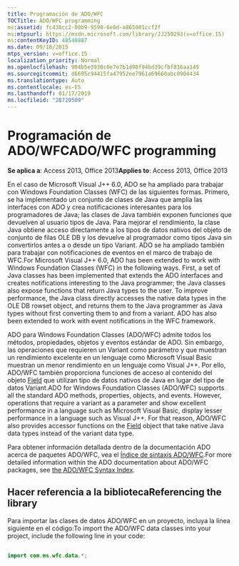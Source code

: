 ```yaml
---
title: Programación de ADO/WFC
TOCTitle: ADO/WFC programming
ms:assetid: fc438cc2-00b9-9590-6e0d-a865001ccf2f
ms:mtpsurl: https://msdn.microsoft.com/library/JJ250293(v=office.15)
ms:contentKeyID: 48548887
ms.date: 09/18/2015
mtps_version: v=office.15
localization_priority: Normal
ms.openlocfilehash: 904b5e3930c0e7e7b1d98f94bd39cfbf816aa145
ms.sourcegitcommit: d6695c94415fa47952ee7961a69660abc0904434
ms.translationtype: Auto
ms.contentlocale: es-ES
ms.lasthandoff: 01/17/2019
ms.locfileid: "28720509"
---
```

# <a name="adowfc-programming"></a><span data-ttu-id="73f5a-102">Programación de ADO/WFC</span><span class="sxs-lookup"><span data-stu-id="73f5a-102">ADO/WFC programming</span></span>

<span data-ttu-id="73f5a-103">**Se aplica a**: Access 2013, Office 2013</span><span class="sxs-lookup"><span data-stu-id="73f5a-103">**Applies to**: Access 2013, Office 2013</span></span>

<span data-ttu-id="73f5a-p101">En el caso de Microsoft Visual J++ 6.0, ADO se ha ampliado para trabajar con Windows Foundation Classes (WFC) de las siguientes formas. Primero, se ha implementado un conjunto de clases de Java que amplía las interfaces con ADO y crea notificaciones interesantes para los programadores de Java; las clases de Java también exponen funciones que devuelven al usuario tipos de Java. Para mejorar el rendimiento, la clase Java obtiene acceso directamente a los tipos de datos nativos del objeto de conjunto de filas OLE DB y los devuelve al programador como tipos Java sin convertirlos antes a o desde un tipo Variant. ADO se ha ampliado también para trabajar con notificaciones de eventos en el marco de trabajo de WFC.</span><span class="sxs-lookup"><span data-stu-id="73f5a-p101">For Microsoft Visual J++ 6.0, ADO has been extended to work with Windows Foundation Classes (WFC) in the following ways. First, a set of Java classes has been implemented that extends the ADO interfaces and creates notifications interesting to the Java programmer; the Java classes also expose functions that return Java types to the user. To improve performance, the Java class directly accesses the native data types in the OLE DB rowset object, and returns them to the Java programmer as Java types without first converting them to and from a variant. ADO has also been extended to work with event notifications in the WFC framework.</span></span>

<span data-ttu-id="73f5a-p102">ADO para Windows Foundation Classes (ADO/WFC) admite todos los métodos, propiedades, objetos y eventos estándar de ADO. Sin embargo, las operaciones que requieren un Variant como parámetro y que muestran un rendimiento excelente en un lenguaje como Microsoft Visual Basic muestran un menor rendimiento en un lenguaje como Visual J++. Por ello, ADO/WFC también proporciona funciones de acceso al contenido del objeto [Field](field-object-ado.md) que utilizan tipo de datos nativos de Java en lugar del tipo de datos Variant.</span><span class="sxs-lookup"><span data-stu-id="73f5a-p102">ADO for Windows Foundation Classes (ADO/WFC) supports all the standard ADO methods, properties, objects, and events. However, operations that require a variant as a parameter and show excellent performance in a language such as Microsoft Visual Basic, display lesser performance in a language such as Visual J++. For that reason, ADO/WFC also provides accessor functions on the [Field](field-object-ado.md) object that take native Java data types instead of the variant data type.</span></span>

<span data-ttu-id="73f5a-111">Para obtener información detallada dentro de la documentación ADO acerca de paquetes ADO/WFC, vea el [Índice de sintaxis ADO/WFC](https://docs.microsoft.com/office/vba/access/concepts/miscellaneous/ado-wfc-syntax-index).</span><span class="sxs-lookup"><span data-stu-id="73f5a-111">For more detailed information within the ADO documentation about ADO/WFC packages, see [the ADO/WFC Syntax Index](https://docs.microsoft.com/office/vba/access/concepts/miscellaneous/ado-wfc-syntax-index).</span></span>

## <a name="referencing-the-library"></a><span data-ttu-id="73f5a-112">Hacer referencia a la biblioteca</span><span class="sxs-lookup"><span data-stu-id="73f5a-112">Referencing the library</span></span>

<span data-ttu-id="73f5a-113">Para importar las clases de datos ADO/WFC en un proyecto, incluya la línea siguiente en el código:</span><span class="sxs-lookup"><span data-stu-id="73f5a-113">To import the ADO/WFC data classes into your project, include the following line in your code:</span></span>

```java 
 
import com.ms.wfc.data.*; 
```

